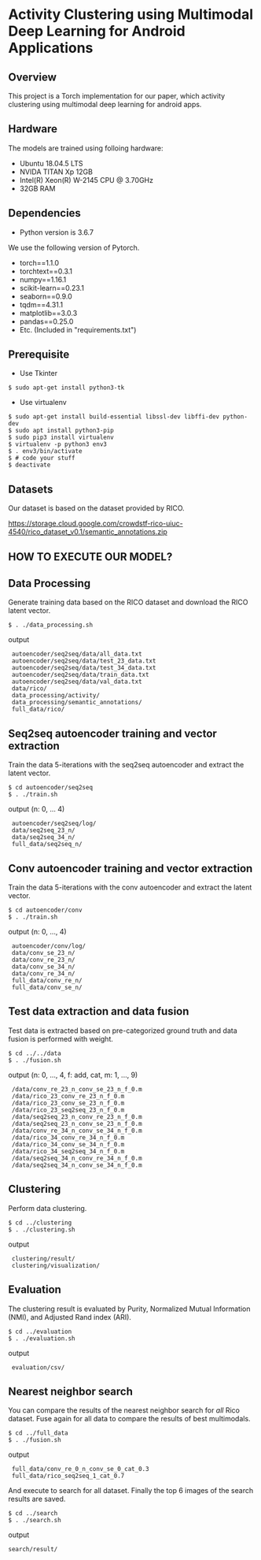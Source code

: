 # Activity Clustering using Multimodal Deep Learning for Android Applications

## Overview
This project is a Torch implementation for our paper, which activity clustering using multimodal deep learning for android apps.

## Hardware
The models are trained using folloing hardware:
- Ubuntu 18.04.5 LTS
- NVIDA TITAN Xp 12GB
- Intel(R) Xeon(R) W-2145 CPU @ 3.70GHz
- 32GB RAM

## Dependencies
- Python version is 3.6.7

We use the following version of Pytorch.

- torch==1.1.0
- torchtext==0.3.1
- numpy==1.16.1
- scikit-learn==0.23.1
- seaborn==0.9.0
- tqdm==4.31.1
- matplotlib==3.0.3
- pandas==0.25.0
- Etc. (Included in "requirements.txt")

## Prerequisite
- Use Tkinter
```
$ sudo apt-get install python3-tk
```

- Use virtualenv
```
$ sudo apt-get install build-essential libssl-dev libffi-dev python-dev
$ sudo apt install python3-pip
$ sudo pip3 install virtualenv
$ virtualenv -p python3 env3
$ . env3/bin/activate
$ # code your stuff
$ deactivate
```

## Datasets
Our dataset is based on the dataset provided by RICO.

https://storage.cloud.google.com/crowdstf-rico-uiuc-4540/rico_dataset_v0.1/semantic_annotations.zip

## HOW TO EXECUTE OUR MODEL?
## Data Processing
Generate training data based on the RICO dataset and download the RICO latent vector.
```
$ . ./data_processing.sh
```

output
```
 autoencoder/seq2seq/data/all_data.txt
 autoencoder/seq2seq/data/test_23_data.txt
 autoencoder/seq2seq/data/test_34_data.txt
 autoencoder/seq2seq/data/train_data.txt
 autoencoder/seq2seq/data/val_data.txt
 data/rico/
 data_processing/activity/
 data_processing/semantic_annotations/
 full_data/rico/
```

## Seq2seq autoencoder training and vector extraction
Train the data 5-iterations with the seq2seq autoencoder and extract the latent vector.
```
$ cd autoencoder/seq2seq
$ . ./train.sh
```

output (n: 0, ... 4)
```
 autoencoder/seq2seq/log/
 data/seq2seq_23_n/
 data/seq2seq_34_n/
 full_data/seq2seq_n/
```

## Conv autoencoder training and vector extraction
Train the data 5-iterations with the conv autoencoder and extract the latent vector.
```
$ cd autoencoder/conv
$ . ./train.sh
```
output (n: 0, ..., 4)
```
 autoencoder/conv/log/
 data/conv_se_23_n/
 data/conv_re_23_n/
 data/conv_se_34_n/
 data/conv_re_34_n/
 full_data/conv_re_n/
 full_data/conv_se_n/
```

## Test data extraction and data fusion
Test data is extracted based on pre-categorized ground truth and data fusion is performed with weight.
```
$ cd ../../data
$ . ./fusion.sh
```

output (n: 0, ..., 4, f: add, cat,  m: 1, ..., 9)
```
 /data/conv_re_23_n_conv_se_23_n_f_0.m
 /data/rico_23_conv_re_23_n_f_0.m
 /data/rico_23_conv_se_23_n_f_0.m
 /data/rico_23_seq2seq_23_n_f_0.m
 /data/seq2seq_23_n_conv_re_23_n_f_0.m
 /data/seq2seq_23_n_conv_se_23_n_f_0.m
 /data/conv_re_34_n_conv_se_34_n_f_0.m
 /data/rico_34_conv_re_34_n_f_0.m
 /data/rico_34_conv_se_34_n_f_0.m
 /data/rico_34_seq2seq_34_n_f_0.m
 /data/seq2seq_34_n_conv_re_34_n_f_0.m
 /data/seq2seq_34_n_conv_se_34_n_f_0.m
```

## Clustering
Perform data clustering.
```
$ cd ../clustering
$ . ./clustering.sh
```

output
```
 clustering/result/
 clustering/visualization/
```

## Evaluation
The clustering result is evaluated by Purity, Normalized Mutual Information (NMI), and Adjusted Rand index (ARI).
```
$ cd ../evaluation
$ . ./evaluation.sh
```

output
```
 evaluation/csv/
```

## Nearest neighbor search
You can compare the results of the nearest neighbor search for *all* Rico dataset.
Fuse again for all data to compare the results of best multimodals.
```
$ cd ../full_data
$ . ./fusion.sh
```

output
```
 full_data/conv_re_0_n_conv_se_0_cat_0.3
 full_data/rico_seq2seq_1_cat_0.7
```
And execute to search for all dataset.
Finally the top 6 images of the search results are saved.
```
$ cd ../search
$ . ./search.sh
```

output
```
search/result/
```
